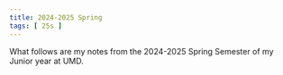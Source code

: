 ```yaml
---
title: 2024-2025 Spring
tags: [ 25s ]
---
```


What follows are my notes from the 2024-2025 Spring Semester of my Junior year at UMD.
